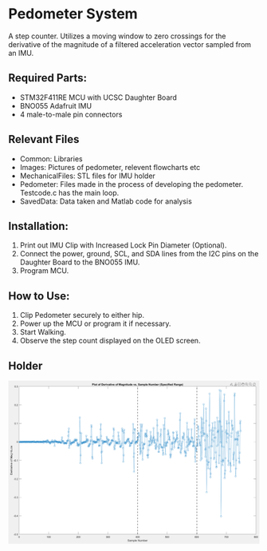# Pedometer System
A step counter. Utilizes a moving window to zero crossings for the derivative of the magnitude of a filtered acceleration vector sampled from an IMU. 
## Required Parts:
- STM32F411RE MCU with UCSC Daughter Board
- BNO055 Adafruit IMU
- 4 male-to-male pin connectors

## Relevant Files
- Common: Libraries
- Images: Pictures of pedometer, relevent flowcharts etc
- MechanicalFiles: STL files for IMU holder
- Pedometer: Files made in the process of developing the pedometer. Testcode.c has the main loop. 
- SavedData: Data taken and Matlab code for analysis 

## Installation:
1. Print out IMU Clip with Increased Lock Pin Diameter (Optional).
2. Connect the power, ground, SCL, and SDA lines from the I2C pins on the Daughter Board to the BNO055 IMU.
3. Program MCU.

## How to Use:
1. Clip Pedometer securely to either hip.
2. Power up the MCU or program it if necessary.
3. Start Walking.
4. Observe the step count displayed on the OLED screen.

## Holder
![DerivDifWalk](Images/DerivDifWalk.png)
